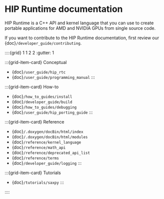 # HIP Runtime documentation

HIP Runtime is a C++ API and kernel language that you can use to create portable applications for
AMD and NVIDIA GPUs from single source code.

If you want to contribute to the HIP Runtime documentation, first review our
{doc}`/developer_guide/contributing`.

::::{grid} 1 1 2 2
:gutter: 1

:::{grid-item-card} Conceptual

- {doc}`/user_guide/hip_rtc`
- {doc}`/user_guide/programming_manual`
:::

:::{grid-item-card} How-to

- {doc}`/how_to_guides/install`
- {doc}`/developer_guide/build`
- {doc}`/how_to_guides/debugging`
- {doc}`/user_guide/hip_porting_guide`
:::

:::{grid-item-card} Reference

- {doc}`/.doxygen/docBin/html/index`
- {doc}`/.doxygen/docBin/html/modules`
- {doc}`/reference/kernel_language`
- {doc}`/reference/math_api`
- {doc}`/reference/deprecated_api_list`
- {doc}`/reference/terms`
- {doc}`/developer_guide/logging`
:::

:::{grid-item-card} Tutorials

- {doc}`/tutorials/saxpy`
:::

::::
